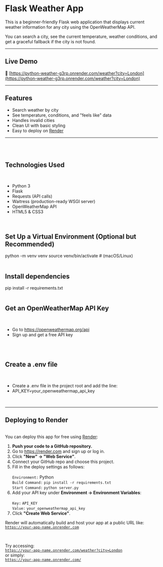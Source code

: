 # Flask Weather App

This is a beginner-friendly Flask web application that displays current weather information for any city using the OpenWeatherMap API.

You can search a city, see the current temperature, weather conditions, and get a graceful fallback if the city is not found.

---

## Live Demo

🔗 [https://python-weather-g3rp.onrender.com/weather?city=London](https://python-weather-g3rp.onrender.com/weather?city=London)

---

## Features

-  Search weather by city
-  See temperature, conditions, and "feels like" data
-  Handles invalid cities
-  Clean UI with basic styling
-  Easy to deploy on [Render](https://render.com)

---
<br>
<br>

## Technologies Used
<br>

-  Python 3
-  Flask
-  Requests (API calls)
-  Waitress (production-ready WSGI server)
-  OpenWeatherMap API
-  HTML5 & CSS3

<br>

## Set Up a Virtual Environment (Optional but Recommended)
python -m venv venv
source venv/bin/activate  # (macOS/Linux)
<br>
<br>

## Install dependencies
pip install -r requirements.txt
<br>
<br>

## Get an OpenWeatherMap API Key
<br>

-  Go to https://openweathermap.org/api
-  Sign up and get a free API key
<br>
<br>

## Create a .env file
<br>

-  Create a .env file in the project root and add the line:
-  API_KEY=your_openweathermap_api_key
<br>

---

## Deploying to Render
<br>
You can deploy this app for free using <a href="https://render.com" target="_blank">Render</a>:

<ol>
  <li><strong>Push your code to a GitHub repository.</strong></li>
  <li>Go to <a href="https://render.com">https://render.com</a> and sign up or log in.</li>
  <li>Click <strong>"New" → "Web Service"</strong>.</li>
  <li>Connect your GitHub repo and choose this project.</li>
  <li>Fill in the deploy settings as follows:<br><br>
    <code>Environment:</code> Python<br>
    <code>Build Command:</code> <code>pip install -r requirements.txt</code><br>
    <code>Start Command:</code> <code>python server.py</code>
  </li>
  <li>Add your API key under <strong>Environment → Environment Variables</strong>:<br><br>
    <code>Key:</code> <code>API_KEY</code><br>
    <code>Value:</code> <code>your_openweathermap_api_key</code>
  </li>
  <li>Click <strong>"Create Web Service"</strong>.</li>
</ol>

Render will automatically build and host your app at a public URL like:<br>
<code>https://your-app-name.onrender.com</code>

<br>

Try accessing:<br>
<code>https://your-app-name.onrender.com/weather?city=London</code><br>
or simply:<br>
<code>https://your-app-name.onrender.com/</code>
